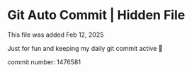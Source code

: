 # Git Auto Commit | Hidden File

This file was added Feb 12, 2025

Just for fun and keeping my daily git commit active 🤪

commit number: 1476581
